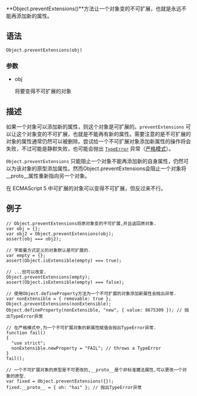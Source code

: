 **Object.preventExtensions()**方法让一个对象变的不可扩展，也就是永远不能再添加新的属性。

## 语法

```
Object.preventExtensions(obj)
```

### 参数

- obj

  将要变得不可扩展的对象

## 描述

如果一个对象可以添加新的属性，则这个对象是可扩展的。`preventExtensions` 可以让这个对象变的不可扩展，也就是不能再有新的属性。需要注意的是不可扩展的对象的属性通常仍然可以被删除。尝试给一个不可扩展对象添加新属性的操作将会失败，不过可能是静默失败，也可能会抛出 [`TypeError`](https://developer.mozilla.org/zh-CN/docs/Web/JavaScript/Reference/Global_Objects/TypeError) 异常（[严格模式](https://developer.mozilla.org/zh-CN/docs/JavaScript/Reference/Functions_and_function_scope/Strict_mode)）。

`Object.preventExtensions` 只能阻止一个对象不能再添加新的自身属性，仍然可以为该对象的原型添加属性。然而Object.preventExtensions会阻止一个对象将__proto__属性重新指向另一个对象。

在 ECMAScript 5 中可扩展的对象可以变得不可扩展，但反过来不行。

## 例子

```
// Object.preventExtensions将原对象变的不可扩展,并且返回原对象.
var obj = {};
var obj2 = Object.preventExtensions(obj);
assert(obj === obj2);
 
// 字面量方式定义的对象默认是可扩展的.
var empty = {};
assert(Object.isExtensible(empty) === true);
 
// ...但可以改变.
Object.preventExtensions(empty);
assert(Object.isExtensible(empty) === false);
 
// 使用Object.defineProperty方法为一个不可扩展的对象添加新属性会抛出异常.
var nonExtensible = { removable: true };
Object.preventExtensions(nonExtensible);
Object.defineProperty(nonExtensible, "new", { value: 8675309 }); // 抛出TypeError异常
 
// 在严格模式中,为一个不可扩展对象的新属性赋值会抛出TypeError异常.
function fail()
{
  "use strict";
  nonExtensible.newProperty = "FAIL"; // throws a TypeError
}
fail();
 
// 一个不可扩展对象的原型是不可更改的,__proto__是个非标准魔法属性,可以更改一个对象的原型.
var fixed = Object.preventExtensions({});
fixed.__proto__ = { oh: "hai" }; // 抛出TypeError异常
```
